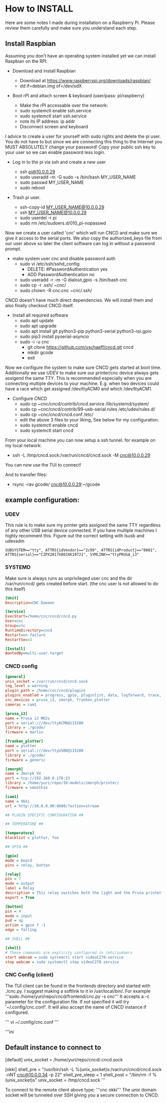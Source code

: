 # How to INSTALL

Here are some notes I made during installation on a Raspberry Pi. Please review
them carefully and make sure you understand each step.

## Install Raspbian

Assuming you don't have an operating system installed yet we can install Raspbian
on the RPI. 

- Download and install Raspbian
  - Download at https://www.raspberrypi.org/downloads/raspbian/
  - dd if=debian.img of=/dev/sdX

- Boot rPI and attach screen & keyboard (user/pass: pi/raspberry)
  - Make the rPI accessable over the network:
  - sudo systemctl enable ssh.service
  - sudo systemctl start ssh.service
  - note its IP address: ip addr
  - Disconnect screen and keyboard

I advice to create a user for yourself with sudo rights and delete the pi
user. You do not have to but since we are connecting this thing to the Internet
you MUST ABSOLUTELY change your password! Copy your public ssh key to your user
so we can enable password less login.

- Log in to the pi via ssh and create a new user
  - ssh pi@10.0.0.29
  - sudo useradd -m -G sudo -s /bin/bash MY_USER_NAME
  - sudo passwd MY_USER_NAME
  - sudo reboot

- Trash pi user.
  - ssh-copy-id MY_USER_NAME@10.0.0.29
  - ssh MY_USER_NAME@10.0.0.29
  - sudo userdel -r pi
  - sudo rm /etc/sudoers.d/010_pi-nopasswd

Now we create a user called 'cnc' which will run CNCD and make sure we give it
access to the serial ports. We also copy the authorized_keys file from our user
above so later the client software can log in without a password prompt.

- make system user cnc and disable password auth
  - sudo vi /etc/ssh/sshd_config
    - DELETE: #PasswordAuthentication yes
    - ADD     PasswordAuthentication no
  - sudo useradd -r -m -G dialout,gpio -s /bin/bash cnc
  - sudo cp -r .ssh/ ~cnc/
  - sudo chown -R cnc:cnc ~cnc/.ssh/

CNCD doesn't have much direct dependencies. We will install them and also 
finally checkout CNCD itself.

- Install all required software
  - sudo apt update
  - sudo apt upgrade
  - sudo apt install git python3-pip python3-serial python3-rpi.gpio
  - sudo pip3 install pyserial-asyncio
  - sudo -i -u cnc
    - git clone https://github.com/yschaeff/cncd.git cncd
    - mkdir gcode
    - exit

Now we configure the system to make sure CNCD gets started at boot time.
Additionally we use UDEV to make sure our printer/cnc device always gets assigend
the same TTY. This is recommended especially when you are connecting multiple devices to your machine. E.g. when two devices could have a race which get assigned /dev/ttyACM0 and which /dev/ttyACM1.

- Configure CNCD
  - sudo cp ~cnc/cncd/contrib/cncd.service /lib/systemd/system/
  - sudo cp ~cnc/cncd/contrib/99-usb-serial.rules /etc/udev/rules.d/
  - sudo cp ~cnc/cncd/cncd.conf /etc/
  - edit the above 3 files to your liking, See below for my configuration.
  - sudo systemctl enable cncd
  - sudo systemctl start cncd

From your local machine you can now setup a ssh tunnel. for example on my 
local network:

- ssh -L /tmp/cncd.sock:/var/run/cncd/cncd.sock -M cnc@10.0.0.29

You can now use the TUI to connect!

And to transfer files:
- rsync -rav gcode/ cnc@10.0.0.29:~/gcode

## example configuration:

### UDEV

This rule is to make sure my printer gets assigned the same TTY regardless of
any other USB serial device connected. If you have multiple machines I highly recomment
this. Figure out the correct setting with lsusb and udevadm

```udev
SUBSYSTEM=="tty", ATTRS{idVendor}=="2c99", ATTRS{idProduct}=="0001", ATTRS{serial}=="CZPX2017X003XK19721", SYMLINK+="ttyPRUSA_i3"
```

### SYSTEMD

Make sure is always runs as unprivileged user cnc and the dir /var/run/cncd/ gets
created before start. (the cnc user is not allowed to do this itself)

```ini
[Unit]
Description=CNC Daemon

[Service]
ExecStart=/home/cnc/cncd/cncd.py
User=cnc
Group=cnc
RuntimeDirectory=cncd
Restart=on-failure
RestartSec=3

[Install]
WantedBy=multi-user.target
```

### CNCD config

```ini
[general]
unix_socket = /var/run/cncd/cncd.sock
log_level = warning
plugin_path = /home/cnc/cncd/plugins
plugins_enabled = progress, gpio, pluginlist, data, logforward, trace, temperature, actions, shell
cnc_devices = prusa_i3, zmorph, franken_plotter
cameras = cam1

[prusa_i3]
name = Prusa i3 MK2s
port = serial:///dev/ttyACM0@115200
library = ./gcode/
firmware = marlin

[franken_plotter]
name = plotter
port = serial:///dev/ttyUSB0@115200
library = ./gcode/
firmware = generic

[zmorph]
name = Zmorph VX
port = tcp://192.168.0.176:23
library = /home/yuri/repo/3d-models/zmorph/printer/
firmware = smoothie

[cam1]
name = Okki
url = http://10.0.0.90:8080/?action=stream

## PLUGIN SPECIFIC CONFIGURATION ##

## TEMPERATURE ##

[temperature]
blacklist = plotter, foo

## GPIO ##

[gpio]
mode = board
pins = relay, button

[relay]
pin = 7
mode = output
label = Relay
description = This relay switches both the light and the Prusa printer.
export = True

[button]
pin = 4
mode = input
pud = up
action = gpio 7 -1
edge = falling

## SHELL ##

[shell]
# These commands are explicity configured in /etc/sudoers
start webcam = sudo systemctl start videoC270.service
stop webcam = sudo systemctl stop videoC270.service
```

### CNC Config (client)

The TUI client can be found in the frontends directory and started with ./cnc.py. I suggest making a softlink to it in /usr/local/bin/. For example '''sudo /home/yuri/repo/cncd/frontend/cnc.py -s cnc'''
It accepts a -c parameter for the configuration file. If not specified it will try
'~/.config/cnc.conf'. It will also accept the name of CNCD instance if configured.

''' vi ~/.config/cnc.conf '''

'''ini
## Default instance to connect to
[default]
unix_socket = /home/yuri/repo/cncd/.cncd.sock

[okki]
shell_pre = "/usr/bin/ssh -L %(unix_socket)s:/var/run/cncd/cncd.sock -nNT cnc@10.0.0.34 -p 22"
shell_pre_sleep = 1
shell_post = "/bin/rm -f %(unix_socket)s"
unix_socket = /tmp/cncd.sock
'''

To connect to the remote client above type: '''cnc okki'''
The unix domain socket will be tunneled over SSH giving you a secure connection
to CNCD.
